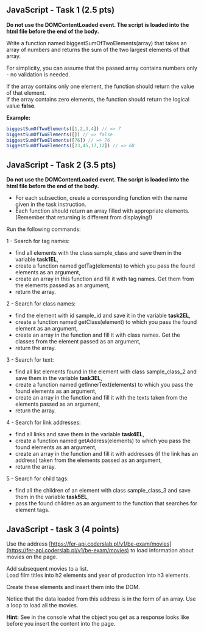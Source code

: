## JavaScript - Task 1 (2.5 pts)

**Do not use the DOMContentLoaded event. The script is loaded into the html file before the end of the body.**

Write a function named biggestSumOfTwoElements(array) that takes an array of numbers and returns the sum of the two largest elements of that array.

For simplicity, you can assume that the passed array contains numbers only - no validation is needed.

If the array contains only one element, the function should return the value of that element.  
If the array contains zero elements, the function should return the logical value **false**.

**Example:**
```js
biggestSumOfTwoElements([1,2,3,4]) // => 7
biggestSumOfTwoElements([]) // => false
biggestSumOfTwoElements([76]) // => 76
biggestSumOfTwoElements([23,45,17,12]) // => 68
```

## JavaScript - Task 2 (3.5 pts)

**Do not use the DOMContentLoaded event. The script is loaded into the html file before the end of the body.**

- For each subsection, create a corresponding function with the name given in the task instruction.
- Each function should return an array filled with appropriate elements. (Remember that returning is different from displaying!)

Run the following commands:

1 - Search for tag names:
- find all elements with the class sample_class and save them in the variable **task1EL**,
- create a function named getTag(elements) to which you pass the found elements as an argument,
- create an array in this function and fill it with tag names. Get them from the elements passed as an argument,
- return the array.

2 - Search for class names:
- find the element with id sample_id and save it in the variable **task2EL**,
- create a function named getClass(element) to which you pass the found element as an argument,
- create an array in the function and fill it with class names. Get the classes from the element passed as an argument,
- return the array.

3 - Search for text:
- find all list elements found in the element with class sample_class_2 and save them in the variable **task3EL**,
- create a function named getInnerText(elements) to which you pass the found elements as an argument,
- create an array in the function and fill it with the texts taken from the elements passed as an argument,
- return the array.

4 - Search for link addresses:
- find all links and save them in the variable **task4EL**,
- create a function named getAddress(elements) to which you pass the found elements as an argument,
- create an array in the function and fill it with addresses (if the link has an address) taken from the elements passed as an argument,
- return the array.

5 - Search for child tags:
- find all the children of an element with class sample_class_3 and save them in the variable **task5EL**,
- pass the found children as an argument to the function that searches for element tags.


## JavaScript - task 3 (4 points)

Use the address [https://fer-api.coderslab.pl/v1/be-exam/movies](https://fer-api.coderslab.pl/v1/be-exam/movies) to load information about movies on the page.

Add subsequent movies to a list.  
Load film titles into h2 elements and year of production into h3 elements.

Create these elements and insert them into the DOM.

Notice that the data loaded from this address is in the form of an array.
Use a loop to load all the movies.

**Hint:**
See in the console what the object you get as a response looks like before you insert the content into the page.

